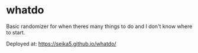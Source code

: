 # whatdo

Basic randomizer for when theres many things to do and I don't know where to start.

Deployed at: https://seika5.github.io/whatdo/
